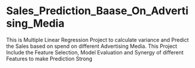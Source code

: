 # Sales_Prediction_Baase_On_Advertising_Media
This is Multiple Linear Regression Project to calculate variance and Predict the Sales based on spend on different Advertising Media. This Project Include the Feature Selection, Model Evaluation and Synergy of different Features to make Prediction Strong

